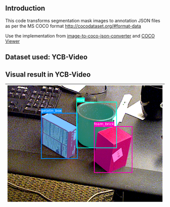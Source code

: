 ## Introduction
This code transforms segmentation mask images to annotation JSON files as per the MS COCO format http://cocodataset.org/#format-data

Use the implementation from [image-to-coco-json-converter](https://github.com/chrise96/image-to-coco-json-converter) and [COCO Viewer](https://github.com/trsvchn/coco-viewer)

## Dataset used: YCB-Video

## Visual result in YCB-Video

| ![Original](./000104-color.png) |
|:---:|
